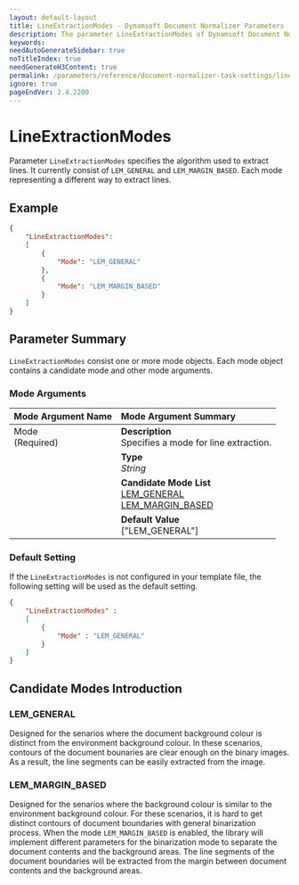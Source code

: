 ```yaml
---
layout: default-layout
title: LineExtractionModes - Dynamsoft Document Normalizer Parameters
description: The parameter LineExtractionModes of Dynamsoft Document Normalizer is to specifies the modes used in line extraction.
keywords:
needAutoGenerateSidebar: true
noTitleIndex: true
needGenerateH3Content: true
permalink: /parameters/reference/document-normalizer-task-settings/line-extraction-modes.html
ignore: true
pageEndVer: 2.4.2200
---
```


# LineExtractionModes

Parameter `LineExtractionModes` specifies the algorithm used to extract lines. It currently consist of `LEM_GENERAL` and `LEM_MARGIN_BASED`. Each mode representing a different way to extract lines.

## Example

```json
{
    "LineExtractionModes":
    [
        {
            "Mode": "LEM_GENERAL"
        },
        {
            "Mode": "LEM_MARGIN_BASED" 
        }
    ]
}
```

## Parameter Summary

`LineExtractionModes` consist one or more mode objects. Each mode object contains a candidate mode and other mode arguments.

### Mode Arguments

<table style = "text-align:left">
    <thead>
        <tr>
            <th nowrap="nowrap">Mode Argument Name</th>
            <th nowrap="nowrap">Mode Argument Summary</th>
        </tr>
    </thead>
    <tr>
        <td rowspan = "4" style="vertical-align:text-top">Mode<br>(Required)</td>
        <td><b>Description</b><br>Specifies a mode for line extraction.
        </td>
    </tr>
    <tr>
        <td><b>Type</b><br><i>String</i>
        </td>
    </tr>
    <tr>
        <td><b>Candidate Mode List</b><br><a href = "#lemgeneral">LEM_GENERAL</a>
            <br><a href = "#lemmarginbased">LEM_MARGIN_BASED</a>
        </td>
    </tr>
    <tr>
        <td><b>Default Value</b><br>["LEM_GENERAL"]
        </td>
    </tr>
</table>

### Default Setting

If the `LineExtractionModes` is not configured in your template file, the following setting will be used as the default setting.

```json
{
    "LineExtractionModes" : 
    [
        {
            "Mode" : "LEM_GENERAL"
        }
    ]
}
```

## Candidate Modes Introduction

### LEM_GENERAL

Designed for the senarios where the document background colour is distinct from the environment background colour. In these scenarios, contours of the document bounaries are clear enough on the binary images. As a result, the line segments can be easily extracted from the image.

### LEM_MARGIN_BASED

Designed for the senarios where the background colour is similar to the environment background colour. For these scenarios, it is hard to get distinct contours of document boundaries with general binarization process. When the mode `LEM_MARGIN_BASED` is enabled, the library will implement different parameters for the binarization mode to separate the document contents and the background areas. The line segments of the document boundaries will be extracted from the margin between document contents and the background areas.
